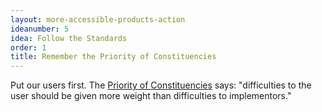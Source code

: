 ```yaml
---
layout: more-accessible-products-action
ideanumber: 5
idea: Follow the Standards
order: 1
title: Remember the Priority of Constituencies
---
```


Put our users first. The [Priority of Constituencies](https://www.w3.org/TR/html-design-principles/#priority-of-constituencies) says: "difficulties to the user should be given more weight than difficulties to implementors."

